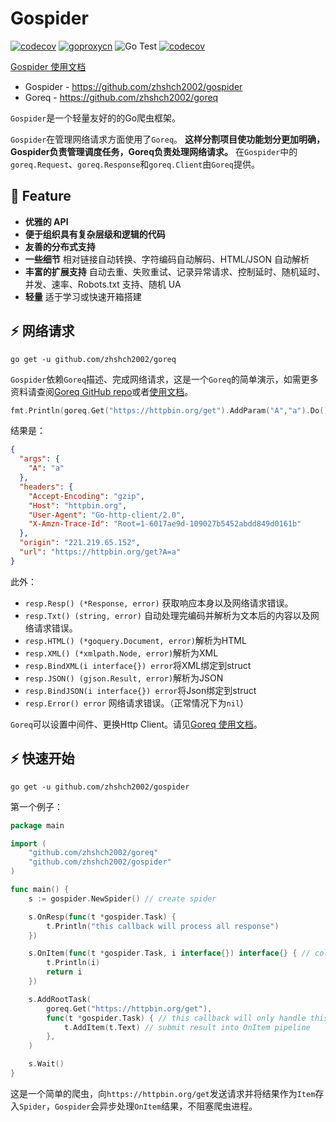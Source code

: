 # Gospider

[![codecov](https://codecov.io/gh/zhshch2002/gospider/branch/master/graph/badge.svg)](https://codecov.io/gh/zhshch2002/gospider)
[![goproxycn](https://goproxy.cn/stats/github.com/zhshch2002/gospider/badges/download-count.svg)](https://goproxy.cn)
![Go Test](https://github.com/zhshch2002/gospider/workflows/Go%20Test/badge.svg)
[![codecov](https://codecov.io/gh/zhshch2002/gospider/branch/master/graph/badge.svg)](https://codecov.io/gh/zhshch2002/gospider)

[Gospider 使用文档](https://wiki.xzhsh.ch/gospider/)

- Gospider - https://github.com/zhshch2002/gospider
- Goreq - https://github.com/zhshch2002/goreq

`Gospider`是一个轻量友好的的Go爬虫框架。

`Gospider`在管理网络请求方面使用了`Goreq`。 **‌这样分割项目使功能划分更加明确，Gospider负责管理调度任务，Goreq负责处理网络请求。** 在`Gospider`中的`goreq.Request`、`goreq.Response`和`goreq.Client`由`Goreq`提供。

## 🚀 Feature

- **优雅的 API**
- **便于组织具有复杂层级和逻辑的代码**
- **友善的分布式支持**
- **一些细节** 相对链接自动转换、字符编码自动解码、HTML/JSON 自动解析
- **丰富的扩展支持** 自动去重、失败重试、记录异常请求、控制延时、随机延时、并发、速率、Robots.txt 支持、随机 UA
- **轻量** 适于学习或快速开箱搭建

## ⚡ 网络请求

```
go get -u github.com/zhshch2002/goreq
```

`Gospider`依赖`Goreq`描述、完成网络请求，这是一个`Goreq`的简单演示，如需更多资料请查阅[Goreq GitHub repo](https://github.com/zhshch2002/goreq)或者[使用文档](https://wiki.xzhsh.ch/goreq/)。

```go
fmt.Println(goreq.Get("https://httpbin.org/get").AddParam("A","a").Do().Txt())
```

结果是：

```json
{
  "args": {
    "A": "a"
  }, 
  "headers": {
    "Accept-Encoding": "gzip", 
    "Host": "httpbin.org", 
    "User-Agent": "Go-http-client/2.0", 
    "X-Amzn-Trace-Id": "Root=1-6017ae9d-109027b5452abdd849d0161b"
  }, 
  "origin": "221.219.65.152", 
  "url": "https://httpbin.org/get?A=a"
}
```

此外：

- `resp.Resp() (*Response, error)` 获取响应本身以及网络请求错误。
- `resp.Txt() (string, error)` 自动处理完编码并解析为文本后的内容以及网络请求错误。
- `resp.HTML() (*goquery.Document, error)`解析为HTML
- `resp.XML() (*xmlpath.Node, error)`解析为XML
- `resp.BindXML(i interface{}) error`将XML绑定到struct
- `resp.JSON() (gjson.Result, error)`解析为JSON
- `resp.BindJSON(i interface{}) error`将Json绑定到struct
- `resp.Error() error` 网络请求错误。（正常情况下为`nil`）

`Goreq`可以设置中间件、更换Http Client。请见[Goreq 使用文档](https://wiki.xzhsh.ch/goreq/)。

## ⚡ 快速开始

```shell
go get -u github.com/zhshch2002/gospider
```

第一个例子：

```go
package main

import (
	"github.com/zhshch2002/goreq"
	"github.com/zhshch2002/gospider"
)

func main() {
	s := gospider.NewSpider() // create spider

	s.OnResp(func(t *gospider.Task) {
		t.Println("this callback will process all response")
	})

	s.OnItem(func(t *gospider.Task, i interface{}) interface{} { // collect and save crawl result
		t.Println(i)
		return i
	})

	s.AddRootTask(
		goreq.Get("https://httpbin.org/get"),
		func(t *gospider.Task) { // this callback will only handle this request
			t.AddItem(t.Text) // submit result into OnItem pipeline
		},
	)

	s.Wait()
}

```

这是一个简单的爬虫，向`https://httpbin.org/get`发送请求并将结果作为`Item`存入`Spider`，`Gospider`会异步处理`OnItem`结果，不阻塞爬虫进程。


